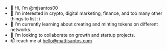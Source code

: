 - 👋 Hi, I’m @mjsantos00
- 👀 I’m interested in crypto, digital marketing, finance, and too many other things to list :)
- 🌱 I’m currently learning about creating and minting tokens on different networks.
- 💞️ I’m looking to collaborate on growth and startup projects.
- 📫 reach me at hello@mattjsantos.com

<!---
mjsantos00/mjsantos00 is a ✨ special ✨ repository because its `README.md` (this file) appears on your GitHub profile.
You can click the Preview link to take a look at your changes.
--->
